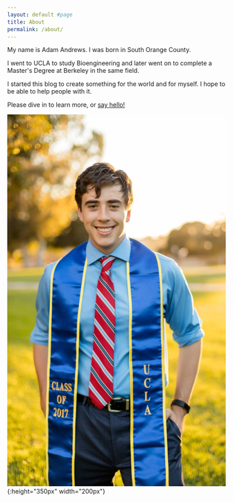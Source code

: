 ```yaml
---
layout: default #page
title: About
permalink: /about/
---
```


<p>My name is Adam Andrews. I was born in South Orange County.</p>
<p>I went to UCLA to study Bioengineering and later went on to complete a Master's Degree at Berkeley in the same field. </p>
<p>I started this blog to create something for the world and for myself. I hope to be able to help people with it. </p>
<p>Please dive in to learn more, or <a href="/contact">say hello!</a></p>

![adam_photo](/assets/adam.jpg){:height="350px" width="200px"}
